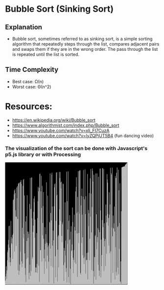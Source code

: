 # Bubble Sort (Sinking Sort)
## Explanation
* Bubble sort, sometimes referred to as sinking sort, is a simple sorting algorithm that repeatedly steps through the list, compares adjacent pairs and swaps them if they are in the wrong order. The pass through the list is repeated until the list is sorted. 

## Time Complexity
* Best case: Ω(n)
* Worst case: Θ(n^2)

# Resources:
* https://en.wikipedia.org/wiki/Bubble_sort
* https://www.algorithmist.com/index.php/Bubble_sort
* https://www.youtube.com/watch?v=xli_FI7CuzA
* https://www.youtube.com/watch?v=lyZQPjUT5B4 (fun dancing video)

### The visualization of the sort can be done with Javascript's p5.js library or with Processing

![bubble sort](bubblesort.gif)

